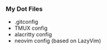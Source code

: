 ### My Dot Files

- .gitconfig
- TMUX config
- alacritty config
- neovim config (based on LazyVim)

